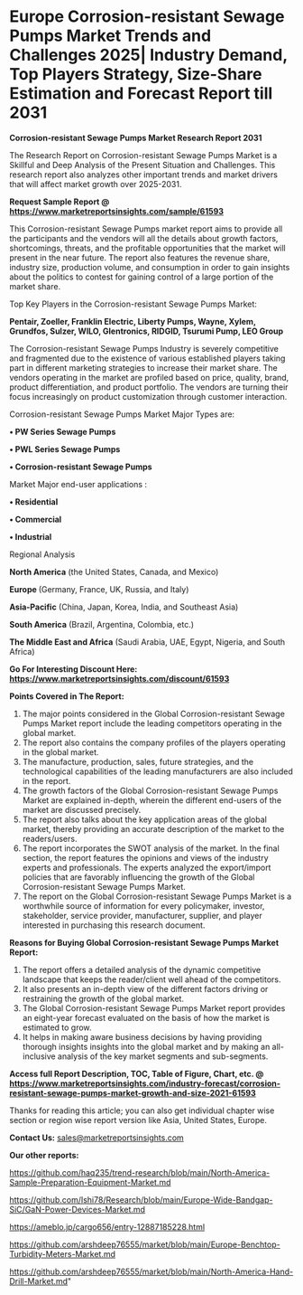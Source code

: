 # Europe Corrosion-resistant Sewage Pumps Market Trends and Challenges 2025| Industry Demand, Top Players Strategy, Size-Share Estimation and Forecast Report till 2031

<strong>Corrosion-resistant Sewage Pumps Market Research Report 2031</strong>

The Research Report on Corrosion-resistant Sewage Pumps Market is a Skillful and Deep Analysis of the Present Situation and Challenges. This research report also analyzes other important trends and market drivers that will affect market growth over 2025-2031.

<strong>Request Sample Report @ <a href=https://www.marketreportsinsights.com/sample/61593>https://www.marketreportsinsights.com/sample/61593</a></strong>

This Corrosion-resistant Sewage Pumps market report aims to provide all the participants and the vendors will all the details about growth factors, shortcomings, threats, and the profitable opportunities that the market will present in the near future. The report also features the revenue share, industry size, production volume, and consumption in order to gain insights about the politics to contest for gaining control of a large portion of the market share.

Top Key Players in the Corrosion-resistant Sewage Pumps Market:

<strong>Pentair, Zoeller, Franklin Electric, Liberty Pumps, Wayne, Xylem, Grundfos, Sulzer, WILO, Glentronics, RIDGID, Tsurumi Pump, LEO Group</strong>

The Corrosion-resistant Sewage Pumps Industry is severely competitive and fragmented due to the existence of various established players taking part in different marketing strategies to increase their market share. The vendors operating in the market are profiled based on price, quality, brand, product differentiation, and product portfolio. The vendors are turning their focus increasingly on product customization through customer interaction.

Corrosion-resistant Sewage Pumps Market Major Types are:

<strong>• PW Series Sewage Pumps

• PWL Series Sewage Pumps

• Corrosion-resistant Sewage Pumps</strong>

Market Major end-user applications :

<strong>• Residential

• Commercial

• Industrial</strong>

Regional Analysis

</u><strong><b>North America</b></strong> (the United States, Canada, and Mexico)

<strong><b>Europe </b></strong>(Germany, France, UK, Russia, and Italy)

<strong><b>Asia-Pacific</b></strong> (China, Japan, Korea, India, and Southeast Asia)

<strong><b>South America</b></strong> (Brazil, Argentina, Colombia, etc.)

<strong><b>The Middle East and Africa</b></strong> (Saudi Arabia, UAE, Egypt, Nigeria, and South Africa)

<strong>Go For Interesting Discount Here: <a href=https://www.marketreportsinsights.com/discount/61593>https://www.marketreportsinsights.com/discount/61593</a></strong>

<strong>Points Covered in The Report:</strong>
<ol>
  <li>The major points considered in the Global Corrosion-resistant Sewage Pumps Market report include the leading competitors operating in the global market.</li>
  <li>The report also contains the company profiles of the players operating in the global market.</li>
  <li>The manufacture, production, sales, future strategies, and the technological capabilities of the leading manufacturers are also included in the report.</li>
  <li>The growth factors of the Global Corrosion-resistant Sewage Pumps Market are explained in-depth, wherein the different end-users of the market are discussed precisely.</li>
  <li>The report also talks about the key application areas of the global market, thereby providing an accurate description of the market to the readers/users.</li>
  <li>The report incorporates the SWOT analysis of the market. In the final section, the report features the opinions and views of the industry experts and professionals. The experts analyzed the export/import policies that are favorably influencing the growth of the Global Corrosion-resistant Sewage Pumps Market.</li>
  <li>The report on the Global Corrosion-resistant Sewage Pumps Market is a worthwhile source of information for every policymaker, investor, stakeholder, service provider, manufacturer, supplier, and player interested in purchasing this research document.</li>
</ol>
<strong>Reasons for Buying Global Corrosion-resistant Sewage Pumps Market Report:</strong>

<ol>
  <li>The report offers a detailed analysis of the dynamic competitive landscape that keeps the reader/client well ahead of the competitors.</li>
  <li>It also presents an in-depth view of the different factors driving or restraining the growth of the global market.</li>
  <li>The Global Corrosion-resistant Sewage Pumps Market report provides an eight-year forecast evaluated on the basis of how the market is estimated to grow.</li>
  <li>It helps in making aware business decisions by having providing thorough insights insights into the global market and by making an all-inclusive analysis of the key market segments and sub-segments.</li>
</ol>
<strong>Access full Report Description, TOC, Table of Figure, Chart, etc. @ <a href=https://www.marketreportsinsights.com/industry-forecast/corrosion-resistant-sewage-pumps-market-growth-and-size-2021-61593>https://www.marketreportsinsights.com/industry-forecast/corrosion-resistant-sewage-pumps-market-growth-and-size-2021-61593</a></strong>


Thanks for reading this article; you can also get individual chapter wise section or region wise report version like Asia, United States, Europe.

<strong>Contact Us:</strong>
sales@marketreportsinsights.com

<strong>Our other reports:</strong>

<a href=https://github.com/haq235/trend-research/blob/main/North-America-Sample-Preparation-Equipment-Market.md>https://github.com/haq235/trend-research/blob/main/North-America-Sample-Preparation-Equipment-Market.md</a>

<a href=https://github.com/Ishi78/Research/blob/main/Europe-Wide-Bandgap-SiC/GaN-Power-Devices-Market.md>https://github.com/Ishi78/Research/blob/main/Europe-Wide-Bandgap-SiC/GaN-Power-Devices-Market.md</a>

<a href=https://ameblo.jp/cargo656/entry-12887185228.html>https://ameblo.jp/cargo656/entry-12887185228.html</a>

<a href=https://github.com/arshdeep76555/market/blob/main/Europe-Benchtop-Turbidity-Meters-Market.md>https://github.com/arshdeep76555/market/blob/main/Europe-Benchtop-Turbidity-Meters-Market.md</a>

<a href=https://github.com/arshdeep76555/market/blob/main/North-America-Hand-Drill-Market.md>https://github.com/arshdeep76555/market/blob/main/North-America-Hand-Drill-Market.md</a>"
